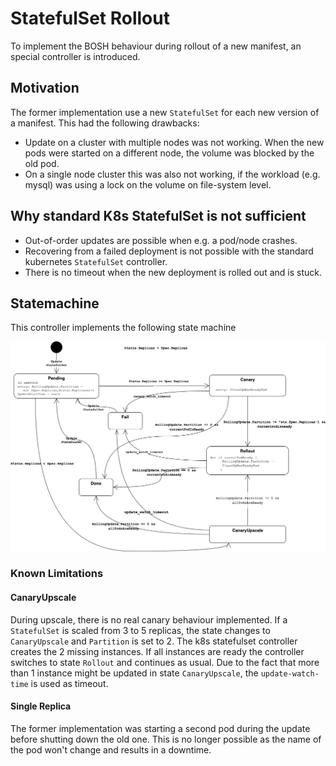# StatefulSet Rollout

To implement the BOSH behaviour during rollout of a new manifest, an special controller is introduced.

## Motivation

The former implementation use a new `StatefulSet` for each new version of a manifest. This had the following drawbacks:

* Update on a cluster with multiple nodes was not working. When the new pods were started on a different node, the volume was blocked by the old pod.
* On a single node cluster this was also not working, if the workload (e.g. mysql) was using a lock on the volume on file-system level.

## Why standard K8s StatefulSet is not sufficient

* Out-of-order updates are possible when e.g. a pod/node crashes.
* Recovering from a failed deployment is not possible with the standard kubernetes `StatefulSet` controller.
* There is no timeout when the new deployment is rolled out and is stuck.

## Statemachine

This controller implements the following state machine

![](quarks_sts_rollout_fsm.png)


### Known Limitations

#### CanaryUpscale 

During upscale, there is no real canary behaviour implemented. 
If a `StatefulSet` is scaled from 3 to 5 replicas, the state changes to `CanaryUpscale` and `Partition` is set to 2. 
The k8s statefulset controller creates the 2 missing instances. 
If all instances are ready the controller switches to state `Rollout` and continues as usual.
Due to the fact that more than 1 instance might be updated in state `CanaryUpscale`, the `update-watch-time` is used as timeout.

#### Single Replica

The former implementation was starting a second pod during the update before shutting down the old one.
This is no longer possible as the name of the pod won't change and results in a downtime.